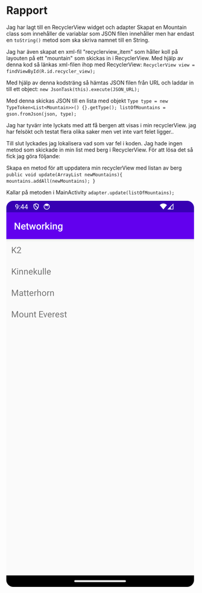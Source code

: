 
# Rapport

Jag har lagt till en RecyclerView widget och adapter
Skapat en Mountain class som innehåller de variablar som JSON filen innehåller men har
endast en `toString()` metod som ska skriva namnet till en String.

Jag har även skapat en xml-fil "recyclerview_item" som håller koll på layouten på ett "mountain" som 
skickas in i RecyclerView. Med hjälp av denna kod så länkas xml-filen ihop med RecyclerView:
`RecyclerView view = findViewById(R.id.recycler_view);`

Med hjälp av denna kodsträng så hämtas JSON filen från URL och laddar in till ett object:
`new JsonTask(this).execute(JSON_URL);`

Med denna skickas JSON till en lista med objekt
`Type type = new TypeToken<List<Mountain>>() {}.getType();
listOfMountains = gson.fromJson(json, type);`

Jag har tyvärr inte lyckats med att få bergen att visas i min recyclerView. jag har felsökt och
testat flera olika saker men vet inte vart felet ligger..

Till slut lyckades jag lokalisera vad som var fel i koden. Jag hade ingen metod som skickade in
min list med berg i RecyclerView. För att lösa det så fick jag göra följande:

Skapa en metod för att uppdatera min recyclerView med listan av berg
`public void update(ArrayList newMountains){
    mountains.addAll(newMountains);
}`

Kallar på metoden i MainActivity
`adapter.update(listOfMountains);`

![](screen2.png)